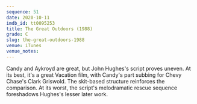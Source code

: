 ```yaml
---
sequence: 51
date: 2020-10-11
imdb_id: tt0095253
title: The Great Outdoors (1988)
grade: C
slug: the-great-outdoors-1988
venue: iTunes
venue_notes:
---
```


Candy and Aykroyd are great, but John Hughes's script proves uneven. At its best, it's a great Vacation film, with Candy's part subbing for Chevy Chase's Clark Griswold. The skit-based structure reinforces the comparison. At its worst, the script's melodramatic rescue sequence foreshadows Hughes's lesser later work.
